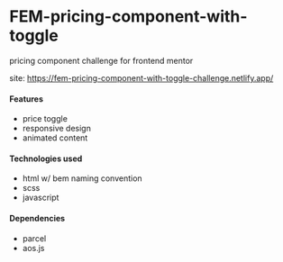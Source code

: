 # FEM-pricing-component-with-toggle

pricing component challenge for frontend mentor

site: https://fem-pricing-component-with-toggle-challenge.netlify.app/

#### Features
- price toggle
- responsive design
- animated content

#### Technologies used
- html w/ bem naming convention
- scss
- javascript

#### Dependencies
- parcel
- aos.js
